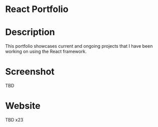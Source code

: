 # React Portfolio

# Description
This portfolio showcases current and ongoing projects that I have been working on using the React framework.

# Screenshot
TBD
# Website
TBD x23